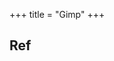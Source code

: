 +++
title = "Gimp"
+++

## Ref
<div class="spreadsheet" src="../gimp.toml" fullHeightWithRowsPerScreen=8> </div>  

